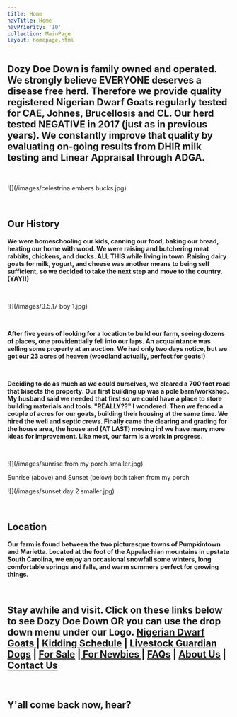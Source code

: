 ```yaml
---
title: Home
navTitle: Home
navPriority: '10'
collection: MainPage
layout: homepage.html
---
```

## Dozy Doe Down is family owned and operated.  We strongly believe EVERYONE deserves a disease free herd.  Therefore we provide quality registered Nigerian Dwarf Goats regularly tested for CAE, Johnes, Brucellosis and CL. Our herd tested NEGATIVE in 2017 (just as in previous years). We constantly improve that quality by evaluating on-going results from DHIR milk testing and Linear Appraisal through ADGA.

<br />

![](/images/celestrina embers bucks.jpg)

<br />

## **Our History**

**We were homeschooling our kids, canning our food, baking our bread, heating our home with wood. We were raising and butchering meat rabbits, chickens, and ducks. ALL THIS while living in town. Raising dairy goats for milk, yogurt, and cheese was another means to being self sufficient, so we decided to take the next step and move to the country. (YAY!!)**

**<br />**

![](/images/3.5.17 boy 1.jpg)

<br />

**After five years of looking for a location to build our farm, seeing dozens of places, one providentially fell into our laps. An acquaintance was selling some property at an auction. We had only two days notice, but we got our 23 acres of heaven (woodland actually, perfect for goats!)**

<br />

**Deciding to do as much as we could ourselves, we cleared a 700 foot road that bisects the property. Our first building up was a pole barn/workshop. My husband said we needed that first so we could have a place to store building materials and tools.  "REALLY??" I wondered. Then we fenced a couple of acres for our goats, building their housing at the same time. We hired the well and septic crews. Finally came the clearing and grading for the house area, the house and (AT LAST) moving in! we have many more  ideas for improvement.  Like most, our farm is a work in progress.**

<br />

![](/images/sunrise from my porch smaller.jpg)

Sunrise (above) and Sunset (below) both taken from my porch  

![](/images/sunset day 2  smaller.jpg)

<br />

## Location

**Our farm is found between the two picturesque towns of Pumpkintown and Marietta. Located at the foot of the Appalachian mountains in upstate South Carolina, we enjoy an occasional snowfall some winters, long comfortable springs and falls, and warm summers perfect for growing things.**

<br />

## Stay awhile and visit.  Click on these links below to see Dozy Doe Down OR you can use the drop down menu under our Logo. [Nigerian Dwarf Goats ](goats.html)| [Kidding Schedule](/kidding-sched.html) | [Livestock Guardian Dogs](livestockgardiandogs) | [For Sale](for-sale2.html) |[ For Newbies ](for-newbies.html)| [FAQs](frequently-asked-questions.html) | [About Us](index.html) | [Contact Us](contactus)

<br />

## Y'all come back now, hear?

